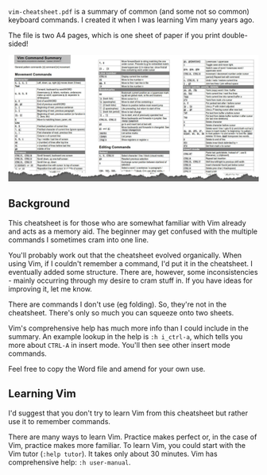 `vim-cheatsheet.pdf` is a summary of common (and some not so common) keyboard commands. I created it when I was learning Vim many years ago. 

The file is two A4 pages, which is one sheet of paper if you print double-sided!

![cheatsheat](photo1.jpg)

## Background

This cheatsheet is for those who are somewhat familiar with Vim already and acts as a memory aid. The beginner may get confused with the multiple commands I sometimes cram into one line.

You'll probably work out that the cheatsheet evolved organically. When using Vim, if I couldn't remember a command, I'd put it in the cheatsheet. I eventually added some structure. There are, however, some inconsistencies - mainly occurring through my desire to cram stuff in. If you have ideas for improving it, let me know.

There are commands I don't use (eg folding). So, they're not in the cheatsheet. There's only so much you can squeeze onto two sheets.

Vim's comprehensive help has much more info than I could include in the summary. An example lookup in the help is `:h i_ctrl-a`, which tells you more about `CTRL-A` in insert mode. You'll then see other insert mode commands.

Feel free to copy the Word file and amend for your own use. 

## Learning Vim

I'd suggest that you don't try to learn Vim from this cheatsheet but rather use it to remember commands. 

There are many ways to learn Vim. Practice makes perfect or, in the case of Vim, practice makes more familiar. To learn Vim, you could start with the Vim tutor (`:help tutor`). It takes only about 30 minutes. Vim has comprehensive help: `:h user-manual`.
